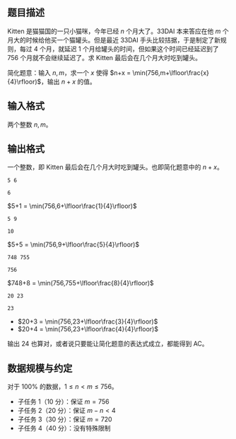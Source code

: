 ## 题目描述

Kitten 是猫猫国的一只小猫咪，今年已经 $n$ 个月大了。33DAI 本来答应在他 $m$ 个月大的时候给他买一个猫罐头。但是最近 33DAI 手头比较拮据，于是制定了新规则，每过 $4$ 个月，就延迟 $1$ 个月给罐头的时间，但如果这个时间已经延迟到了 $756$ 个月就不会继续延迟了。求 Kitten 最后会在几个月大时吃到罐头。

简化题意：输入 $n,m$，求一个 $x$ 使得 $n+x = \min(756,m+\lfloor\frac{x}{4}\rfloor)$，输出 $n+x$ 的值。

## 输入格式

两个整数 $n,m$。

## 输出格式

一个整数，即 Kitten 最后会在几个月大时吃到罐头。也即简化题意中的 $n+x$。

```input1
5 6
```

```output1
6
```

$5+1 = \min(756,6+\lfloor\frac{1}{4}\rfloor)$

```input2
5 9
```

```output2
10
```

$5+5 = \min(756,9+\lfloor\frac{5}{4}\rfloor)$

```input3
748 755
```

```output3
756
```

$748+8 = \min(756,755+\lfloor\frac{8}{4}\rfloor)$

```input4
20 23
```

```output4
23
```

- $20+3 = \min(756,23+\lfloor\frac{3}{4}\rfloor)$
- $20+4 = \min(756,23+\lfloor\frac{4}{4}\rfloor)$

输出 $24$ 也算对，或者说只要能让简化题意的表达式成立，都能得到 AC。

## 数据规模与约定

对于 $100\%$ 的数据，$1 \le n\lt m \le 756$。

- 子任务 1（10 分）：保证 $m=756$
- 子任务 2（20 分）：保证 $m-n\lt 4$
- 子任务 3（30 分）：保证 $m=720$
- 子任务 4（40 分）：没有特殊限制